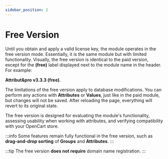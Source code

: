 ```yaml
---
sidebar_position: 2
---
```


# Free Version

Until you obtain and apply a valid license key, the module operates in the free version mode. Essentially, it is the same module but with limited functionality. Visually, the free version is identical to the paid version, except for the **(free)** label displayed next to the module name in the header. For example:

**Attribut&pro v3.3.3 (free)**.

The limitations of the free version apply to database modifications. You can perform any actions with **Attributes** or **Values**, just like in the paid module, but changes will not be saved. After reloading the page, everything will revert to its original state.

The free version is designed for evaluating the module's functionality, assessing usability when working with attributes, and verifying compatibility with your OpenCart store.

:::info
Some features remain fully functional in the free version, such as **drag-and-drop sorting** of **Groups** and **Attributes**.
:::

:::tip
The free version **does not require** domain name registration.
:::
